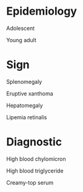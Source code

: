 # Epidemiology

Adolescent

Young adult

# Sign

Splenomegaly

Eruptive xanthoma

Hepatomegaly

Lipemia retinalis

# Diagnostic

High blood chylomicron

High blood triglyceride

Creamy-top serum
